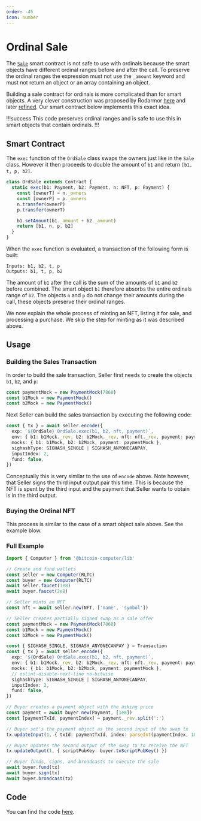 ```yaml
---
order: -45
icon: number
---
```


# Ordinal Sale

The [`Sale`](./sale.md) smart contract is not safe to use with ordinals because the smart objects have different ordinal ranges before and after the call. To preserve the ordinal ranges the expression must not use the `_amount` keyword and must not return an object or an array containing an object.

Building a sale contract for ordinals is more complicated than for smart objects. A very clever construction was proposed by Rodarmor [here](https://github.com/ordinals/ord/issues/802) and later [refined](https://github.com/ordinals/ord/issues/802#issuecomment-1498030294). Our smart contract below implements this exact idea.

!!!success
This code preserves ordinal ranges and is safe to use this in smart objects that contain ordinals.
!!!

## Smart Contract

The `exec` function of the `OrdSale` class swaps the owners just like in the `Sale` class. However it then proceeds to double the amount of `b1` and return `[b1, t, p, b2]`.

```ts
class OrdSale extends Contract {
  static exec(b1: Payment, b2: Payment, n: NFT, p: Payment) {
    const [ownerT] = n._owners
    const [ownerP] = p._owners
    n.transfer(ownerP)
    p.transfer(ownerT)

    b1.setAmount(b1._amount + b2._amount)
    return [b1, n, p, b2]
  }
}
```

When the `exec` function is evaluated, a transaction of the following form is built:

```
Inputs: b1, b2, t, p
Outputs: b1, t, p, b2
```

The amount of `b1` after the call is the sum of the amounts of `b1` and `b2` before combined. The smart object `b1` therefore absorbs the entire ordinals range of `b2`. The objects `n` and `p` do not change their amounts during the call, these objects preserve their ordinal ranges.

We now explain the whole process of minting an NFT, listing it for sale, and processing a purchase. We skip the step for minting as it was described above.

## Usage

### Building the Sales Transaction

In order to build the sale transaction, Seller first needs to create the objects `b1`, `b2`, and `p`:

```ts
const paymentMock = new PaymentMock(7860)
const b1Mock = new PaymentMock()
const b2Mock = new PaymentMock()
```

Next Seller can build the sales transaction by executing the following code:

```ts
const { tx } = await seller.encode({
  exp: `${OrdSale} OrdSale.exec(b1, b2, nft, payment)`,
  env: { b1: b1Mock._rev, b2: b2Mock._rev, nft: nft._rev, payment: paymentMock._rev },
  mocks: { b1: b1Mock, b2: b2Mock, payment: paymentMock },
  sighashType: SIGHASH_SINGLE | SIGHASH_ANYONECANPAY,
  inputIndex: 2,
  fund: false,
})
```

Conceptually this is very similar to the use of `encode` above. Note however, that Seller signs the third input output pair this time. This is because the NFT is spent by the third input and the payment that Seller wants to obtain is in the third output.

### Buying the Ordinal NFT

This process is similar to the case of a smart object sale above. See the example blow.

### Full Example

```ts
import { Computer } from '@bitcoin-computer/lib'

// Create and fund wallets
const seller = new Computer(RLTC)
const buyer = new Computer(RLTC)
await seller.faucet(1e8)
await buyer.faucet(2e8)

// Seller mints an NFT
const nft = await seller.new(NFT, ['name', 'symbol'])

// Seller creates partially signed swap as a sale offer
const paymentMock = new PaymentMock(7860)
const b1Mock = new PaymentMock()
const b2Mock = new PaymentMock()

const { SIGHASH_SINGLE, SIGHASH_ANYONECANPAY } = Transaction
const { tx } = await seller.encode({
  exp: `${OrdSale} OrdSale.exec(b1, b2, nft, payment)`,
  env: { b1: b1Mock._rev, b2: b2Mock._rev, nft: nft._rev, payment: paymentMock._rev },
  mocks: { b1: b1Mock, b2: b2Mock, payment: paymentMock },
  // eslint-disable-next-line no-bitwise
  sighashType: SIGHASH_SINGLE | SIGHASH_ANYONECANPAY,
  inputIndex: 2,
  fund: false,
})

// Buyer creates a payment object with the asking price
const payment = await buyer.new(Payment, [1e8])
const [paymentTxId, paymentIndex] = payment._rev.split(':')

// Buyer set's the payment object as the second input of the swap tx
tx.updateInput(1, { txId: paymentTxId, index: parseInt(paymentIndex, 10) })

// Buyer updates the second output of the swap tx to receive the NFT
tx.updateOutput(1, { scriptPubKey: buyer.toScriptPubKey() })

// Buyer funds, signs, and broadcasts to execute the sale
await buyer.fund(tx)
await buyer.sign(tx)
await buyer.broadcast(tx)
```

## Code

You can find the code [here](https://github.com/bitcoin-computer/monorepo/tree/main/packages/swap#readme).
